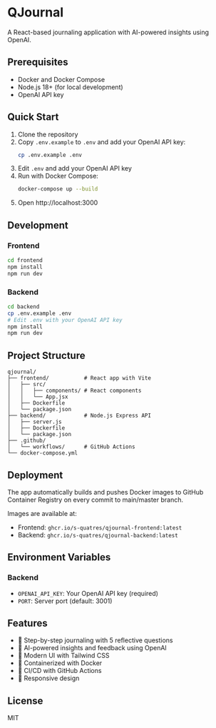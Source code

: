 # QJournal

A React-based journaling application with AI-powered insights using OpenAI.

## Prerequisites

- Docker and Docker Compose
- Node.js 18+ (for local development)
- OpenAI API key

## Quick Start

1. Clone the repository
2. Copy `.env.example` to `.env` and add your OpenAI API key:
   ```bash
   cp .env.example .env
   ```
3. Edit `.env` and add your OpenAI API key
4. Run with Docker Compose:
   ```bash
   docker-compose up --build
   ```
5. Open http://localhost:3000

## Development

### Frontend
```bash
cd frontend
npm install
npm run dev
```

### Backend
```bash
cd backend
cp .env.example .env
# Edit .env with your OpenAI API key
npm install
npm run dev
```

## Project Structure

```
qjournal/
├── frontend/           # React app with Vite
│   ├── src/
│   │   ├── components/ # React components
│   │   └── App.jsx
│   ├── Dockerfile
│   └── package.json
├── backend/            # Node.js Express API
│   ├── server.js
│   ├── Dockerfile
│   └── package.json
├── .github/
│   └── workflows/      # GitHub Actions
└── docker-compose.yml
```

## Deployment

The app automatically builds and pushes Docker images to GitHub Container Registry on every commit to main/master branch.

Images are available at:
- Frontend: `ghcr.io/s-quatres/qjournal-frontend:latest`
- Backend: `ghcr.io/s-quatres/qjournal-backend:latest`

## Environment Variables

### Backend
- `OPENAI_API_KEY`: Your OpenAI API key (required)
- `PORT`: Server port (default: 3001)

## Features

- 📝 Step-by-step journaling with 5 reflective questions
- 🤖 AI-powered insights and feedback using OpenAI
- 🎨 Modern UI with Tailwind CSS
- 🐳 Containerized with Docker
- 🚀 CI/CD with GitHub Actions
- 📱 Responsive design

## License

MIT
